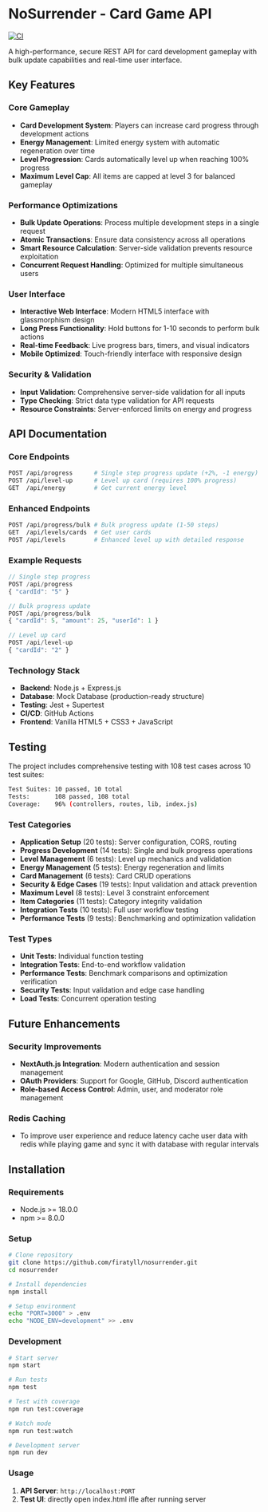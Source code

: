 # NoSurrender - Card Game API

[![CI](https://github.com/firatyll/nosurrender/actions/workflows/ci.yml/badge.svg)](https://github.com/firatyll/nosurrender/actions/workflows/ci.yml)

A high-performance, secure REST API for card development gameplay with bulk update capabilities and real-time user interface.

## Key Features

### Core Gameplay
- **Card Development System**: Players can increase card progress through development actions
- **Energy Management**: Limited energy system with automatic regeneration over time
- **Level Progression**: Cards automatically level up when reaching 100% progress
- **Maximum Level Cap**: All items are capped at level 3 for balanced gameplay

### Performance Optimizations
- **Bulk Update Operations**: Process multiple development steps in a single request
- **Atomic Transactions**: Ensure data consistency across all operations
- **Smart Resource Calculation**: Server-side validation prevents resource exploitation
- **Concurrent Request Handling**: Optimized for multiple simultaneous users

### User Interface
- **Interactive Web Interface**: Modern HTML5 interface with glassmorphism design
- **Long Press Functionality**: Hold buttons for 1-10 seconds to perform bulk actions
- **Real-time Feedback**: Live progress bars, timers, and visual indicators
- **Mobile Optimized**: Touch-friendly interface with responsive design

### Security & Validation
- **Input Validation**: Comprehensive server-side validation for all inputs
- **Type Checking**: Strict data type validation for API requests
- **Resource Constraints**: Server-enforced limits on energy and progress

## API Documentation

### Core Endpoints
```bash
POST /api/progress      # Single step progress update (+2%, -1 energy)
POST /api/level-up      # Level up card (requires 100% progress)
GET  /api/energy        # Get current energy level
```

### Enhanced Endpoints
```bash
POST /api/progress/bulk # Bulk progress update (1-50 steps)
GET  /api/levels/cards  # Get user cards
POST /api/levels        # Enhanced level up with detailed response
```

### Example Requests
```javascript
// Single step progress
POST /api/progress
{ "cardId": "5" }

// Bulk progress update
POST /api/progress/bulk
{ "cardId": 5, "amount": 25, "userId": 1 }

// Level up card
POST /api/level-up
{ "cardId": "2" }
```

### Technology Stack
- **Backend**: Node.js + Express.js
- **Database**: Mock Database (production-ready structure)
- **Testing**: Jest + Supertest
- **CI/CD**: GitHub Actions
- **Frontend**: Vanilla HTML5 + CSS3 + JavaScript

## Testing

The project includes comprehensive testing with 108 test cases across 10 test suites:

```bash
Test Suites: 10 passed, 10 total
Tests:       108 passed, 108 total
Coverage:    96% (controllers, routes, lib, index.js)
```

### Test Categories
- **Application Setup** (20 tests): Server configuration, CORS, routing
- **Progress Development** (14 tests): Single and bulk progress operations
- **Level Management** (6 tests): Level up mechanics and validation
- **Energy Management** (5 tests): Energy regeneration and limits
- **Card Management** (6 tests): Card CRUD operations
- **Security & Edge Cases** (19 tests): Input validation and attack prevention
- **Maximum Level** (8 tests): Level 3 constraint enforcement
- **Item Categories** (11 tests): Category integrity validation
- **Integration Tests** (10 tests): Full user workflow testing
- **Performance Tests** (9 tests): Benchmarking and optimization validation

### Test Types
- **Unit Tests**: Individual function testing
- **Integration Tests**: End-to-end workflow validation
- **Performance Tests**: Benchmark comparisons and optimization verification
- **Security Tests**: Input validation and edge case handling
- **Load Tests**: Concurrent operation testing

## Future Enhancements

### Security Improvements
- **NextAuth.js Integration**: Modern authentication and session management
- **OAuth Providers**: Support for Google, GitHub, Discord authentication
- **Role-based Access Control**: Admin, user, and moderator role management

### Redis Caching
- To improve user experience and reduce latency cache user data with redis while playing game and sync it with database with regular intervals


## Installation

### Requirements
- Node.js >= 18.0.0
- npm >= 8.0.0

### Setup
```bash
# Clone repository
git clone https://github.com/firatyll/nosurrender.git
cd nosurrender

# Install dependencies
npm install

# Setup environment
echo "PORT=3000" > .env
echo "NODE_ENV=development" >> .env
```

### Development
```bash
# Start server
npm start

# Run tests
npm test

# Test with coverage
npm run test:coverage

# Watch mode
npm run test:watch

# Development server
npm run dev
```

### Usage
1. **API Server**: `http://localhost:PORT`
2. **Test UI**: directly open index.html ifle after running server